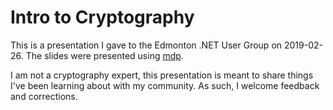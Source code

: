 # Intro to Cryptography

This is a presentation I gave to the Edmonton .NET User Group on 2019-02-26. The slides were presented using [mdp](https://github.com/visit1985/mdp).

I am not a cryptography expert, this presentation is meant to share things I've been learning about with my community. As such, I welcome feedback and corrections.
